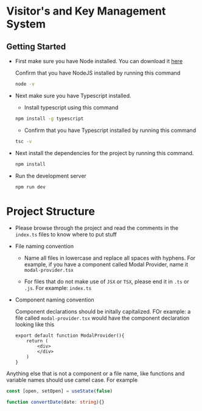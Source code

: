 # Visitor's and Key Management System

## Getting Started

- First make sure you have Node installed. You can download it [here](https://nodejs.org/en/download)

    Confirm that you have NodeJS installed by running this command
    ```bash
    node -v
    ```

- Next make sure you have Typescript installed.

    - Install typescript using this command
    ```bash
    npm install -g typescript
    ```
    - Confirm that you have Typescript installed by running this command
    ```bash
    tsc -v
    ```

- Next install the dependencies for the project by running this command.

    ```bash
    npm install 
    ```

- Run the development server  

    ```bash
    npm run dev 
    ``` 


# Project Structure
- Please browse through the project and read the comments in the `index.ts` files to know where to put stuff

- File naming convention
    
    - Name all files in lowercase and replace all spaces with hyphens. For example, if you have a component called Modal Provider, name it `modal-provider.tsx`

    - For files that do not make use of `JSX` or `TSX`, please end it in `.ts` or `.js`. For example: `index.ts`

- Component naming convention

    Component declarations should be initally capitalized. FOr example: a file called `modal-provider.tsx` would have the component declaration looking like this

    ```tsx 
    export default function ModalProvider(){
        return (
            <div>
            </div>
        )
    }
    ```

Anything else that is not a component or a file name, like functions and variable names should use camel case. For example
```ts
const [open, setOpen] = useState(false)

function convertDate(date: string){}

```
